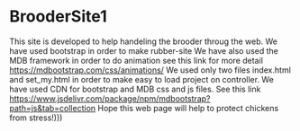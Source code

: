 # BrooderSite1
This site is developed to help handeling the brooder throug the web.
We have used bootstrap in order to make rubber-site
We have also used the MDB framework in order to do animation see this link for more detail https://mdbootstrap.com/css/animations/
We used only two files index.html and set_my.html in order to make easy to load project on controller.
We have used CDN for bootstrap and MDB css and js files. See this link https://www.jsdelivr.com/package/npm/mdbootstrap?path=js&tab=collection
Hope this web page will help to protect chickens from stress!)))
